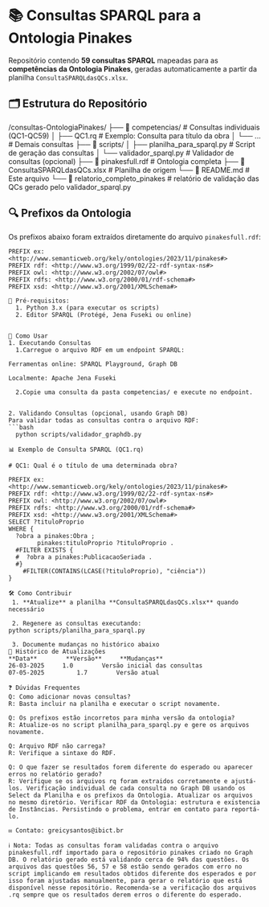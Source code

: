 # 📚 Consultas SPARQL para a Ontologia Pinakes

Repositório contendo **59 consultas SPARQL** mapeadas para as **competências da Ontologia Pinakes**, geradas automaticamente a partir da planilha `ConsultaSPARQLdasQCs.xlsx`.

## 🗂️ Estrutura do Repositório
/consultas-OntologiaPinakes/
├── 📁 competencias/ # Consultas individuais (QC1-QC59)
│ ├── QC1.rq # Exemplo: Consulta para título da obra
│ └── ... # Demais consultas
├── 📁 scripts/
│ ├── planilha_para_sparql.py # Script de geração das consultas
│ └── validador_sparql.py # Validador de consultas (opcional)
├── 📄 pinakesfull.rdf # Ontologia completa
├── 📄 ConsultaSPARQLdasQCs.xlsx # Planilha de origem
└── 📄 README.md # Este arquivo
└── 📄 relatorio_completo_pinakes # relatório de validação das QCs gerado pelo validador_sparql.py

## 🔍 Prefixos da Ontologia

Os prefixos abaixo foram extraídos diretamente do arquivo `pinakesfull.rdf`:

```sparql
PREFIX ex: <http://www.semanticweb.org/kely/ontologies/2023/11/pinakes#>  
PREFIX rdf: <http://www.w3.org/1999/02/22-rdf-syntax-ns#>
PREFIX owl: <http://www.w3.org/2002/07/owl#>
PREFIX rdfs: <http://www.w3.org/2000/01/rdf-schema#>
PREFIX xsd: <http://www.w3.org/2001/XMLSchema#>

🔧 Pré-requisitos:
  1. Python 3.x (para executar os scripts)
  2. Editor SPARQL (Protégé, Jena Fuseki ou online)


🚀 Como Usar
1. Executando Consultas
  1.Carregue o arquivo RDF em um endpoint SPARQL: 

Ferramentas online: SPARQL Playground, Graph DB

Localmente: Apache Jena Fuseki

  2.Copie uma consulta da pasta competencias/ e execute no endpoint.


2. Validando Consultas (opcional, usando Graph DB)
Para validar todas as consultas contra o arquivo RDF:
```bash
  python scripts/validador_graphdb.py  

📊 Exemplo de Consulta SPARQL (QC1.rq)

# QC1: Qual é o título de uma determinada obra?

PREFIX ex: <http://www.semanticweb.org/kely/ontologies/2023/11/pinakes#>  
PREFIX rdf: <http://www.w3.org/1999/02/22-rdf-syntax-ns#>
PREFIX owl: <http://www.w3.org/2002/07/owl#>
PREFIX rdfs: <http://www.w3.org/2000/01/rdf-schema#>
PREFIX xsd: <http://www.w3.org/2001/XMLSchema#>
SELECT ?tituloProprio 
WHERE {
  ?obra a pinakes:Obra ;  
        pinakes:tituloProprio ?tituloProprio . 
  #FILTER EXISTS {  
  #  ?obra a pinakes:PublicacaoSeriada .  
  #} 
    #FILTER(CONTAINS(LCASE(?tituloProprio), "ciência"))  
}

🛠️ Como Contribuir
 1. **Atualize** a planilha **ConsultaSPARQLdasQCs.xlsx** quando necessário

 2. Regenere as consultas executando:
python scripts/planilha_para_sparql.py

 3. Documente mudanças no histórico abaixo
📌 Histórico de Atualizações 
**Data**      	**Versão**	   **Mudanças**
26-03-2025	   1.0	      Versão inicial das consultas
07-05-2025         1.7        Versão atual

❓ Dúvidas Frequentes
Q: Como adicionar novas consultas?
R: Basta incluir na planilha e executar o script novamente.

Q: Os prefixos estão incorretos para minha versão da ontologia?
R: Atualize-os no script planilha_para_sparql.py e gere os arquivos novamente.

Q: Arquivo RDF não carrega?
R: Verifique a sintaxe do RDF.

Q: O que fazer se resultados forem diferente do esperado ou aparecer erros no relatório gerado?
R: Verifique se os arquivos rq foram extraidos corretamente e ajustá-los. Verificação individual de cada consulta no Graph DB usando os Select da Planilha e os prefixos da Ontologia. Atualizar os arquivos no mesmo diretório. Verificar RDF da Ontologia: estrutura e existencia de Instâncias. Persistindo o problema, entrar em contato para reportá-lo.

✉️ Contato: greicysantos@ibict.br

ℹ️ Nota: Todas as consultas foram validadas contra o arquivo pinakesfull.rdf importado para o repositório pinakes criado no Graph DB. O relatório gerado está validando cerca de 94% das questões. Os arquivos das questões 56, 57 e 58 estão sendo gerados com erro no script implicando em resultados obtidos diferente dos esperados e por isso foram ajustadas manualmente, para gerar o relatório que está disponível nesse repositório. Recomenda-se a verificação dos arquivos .rq sempre que os resultados derem erros o diferente do esperado.

